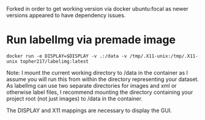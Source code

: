 Forked in order to get working version via docker ubuntu:focal as newer versions appeared to have dependency issues.

# Run labelImg via premade image
`docker run -e DISPLAY=$DISPLAY -v .:/data -v /tmp/.X11-unix:/tmp/.X11-unix topher217/labelimg:latest`

Note: I mount the current working directory to /data in the container as I assume you will run this from within the directory representing your dataset. 
As labelImg can use two separate directories for images and xml or otherwise label files, I recommend mounting the directory containing your project root 
(not just images) to /data in the container.

The DISPLAY and X11 mappings are necessary to display the GUI.
